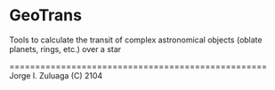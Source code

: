 GeoTrans
========

Tools to calculate the transit of complex astronomical objects (oblate planets, rings, etc.) over a star


==================================================
Jorge I. Zuluaga (C) 2104 
